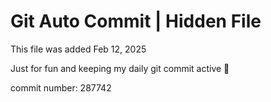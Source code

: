 # Git Auto Commit | Hidden File

This file was added Feb 12, 2025

Just for fun and keeping my daily git commit active 🤪

commit number: 287742
